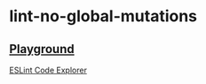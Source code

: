 # lint-no-global-mutations

## [Playground](https://clockwork-dog.github.io/lint-no-global-mutations/)

[ESLint Code Explorer](https://explorer.eslint.org/#eslint-explorer)
